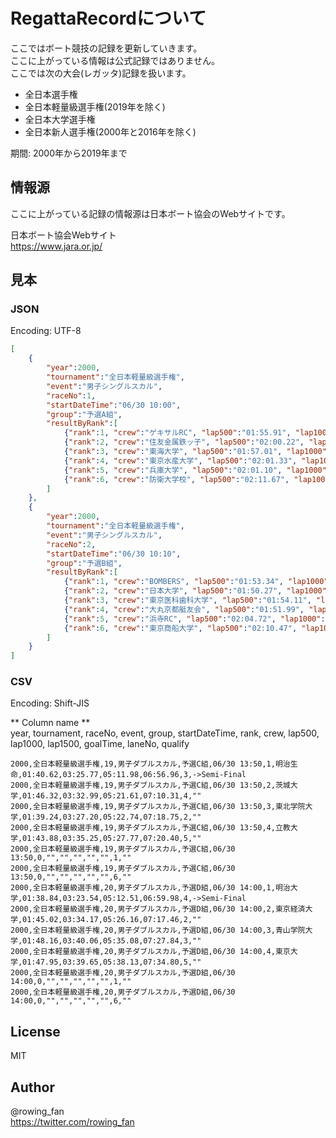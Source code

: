 # RegattaRecordについて

ここではボート競技の記録を更新していきます。  
ここに上がっている情報は公式記録ではありません。  
ここでは次の大会(レガッタ)記録を扱います。  

- 全日本選手権
- 全日本軽量級選手権(2019年を除く)
- 全日本大学選手権
- 全日本新人選手権(2000年と2016年を除く)

期間: 2000年から2019年まで  

## 情報源

ここに上がっている記録の情報源は日本ボート協会のWebサイトです。  

日本ボート協会Webサイト  
https://www.jara.or.jp/  

## 見本

### JSON

Encoding: UTF-8  

```json
[
	{
		"year":2000,
		"tournament":"全日本軽量級選手権",
		"event":"男子シングルスカル",
		"raceNo":1,
		"startDateTime":"06/30 10:00",
		"group":"予選A組",
		"resultByRank":[
			{"rank":1, "crew":"ゲキサルRC", "lap500":"01:55.91", "lap1000":"03:56.27", "lap1500":"06:00.51", "goalTime":"07:54.77", "laneNo":3, "qualify":"->Semi-Final"},
			{"rank":2, "crew":"住友金属鉄ッ子", "lap500":"02:00.22", "lap1000":"03:59.34", "lap1500":"06:01.14", "goalTime":"07:55.00", "laneNo":2, "qualify":""},
			{"rank":3, "crew":"東海大学", "lap500":"01:57.01", "lap1000":"03:57.19", "lap1500":"06:02.17", "goalTime":"08:06.88", "laneNo":6, "qualify":""},
			{"rank":4, "crew":"東京水産大学", "lap500":"02:01.33", "lap1000":"04:04.96", "lap1500":"06:11.02", "goalTime":"08:13.29", "laneNo":4, "qualify":""},
			{"rank":5, "crew":"兵庫大学", "lap500":"02:01.10", "lap1000":"04:05.25", "lap1500":"06:14.62", "goalTime":"08:18.46", "laneNo":5, "qualify":""},
			{"rank":6, "crew":"防衛大学校", "lap500":"02:11.67", "lap1000":"04:24.90", "lap1500":"06:41.68", "goalTime":"08:51.96", "laneNo":1, "qualify":""}
		]
	},
	{
		"year":2000,
		"tournament":"全日本軽量級選手権",
		"event":"男子シングルスカル",
		"raceNo":2,
		"startDateTime":"06/30 10:10",
		"group":"予選B組",
		"resultByRank":[
			{"rank":1, "crew":"BOMBERS", "lap500":"01:53.34", "lap1000":"03:50.05", "lap1500":"05:48.15", "goalTime":"07:43.91", "laneNo":5, "qualify":"->Semi-Final"},
			{"rank":2, "crew":"日本大学", "lap500":"01:50.27", "lap1000":"03:48.24", "lap1500":"05:48.96", "goalTime":"07:46.54", "laneNo":4, "qualify":""},
			{"rank":3, "crew":"東京医科歯科大学", "lap500":"01:54.11", "lap1000":"03:53.94", "lap1500":"05:57.78", "goalTime":"08:00.26", "laneNo":2, "qualify":""},
			{"rank":4, "crew":"大丸京都艇友会", "lap500":"01:51.99", "lap1000":"03:56.10", "lap1500":"06:06.64", "goalTime":"08:15.33", "laneNo":3, "qualify":""},
			{"rank":5, "crew":"浜寺RC", "lap500":"02:04.72", "lap1000":"04:16.94", "lap1500":"06:33.31", "goalTime":"08:39.17", "laneNo":1, "qualify":""},
			{"rank":6, "crew":"東京商船大学", "lap500":"02:10.47", "lap1000":"04:22.76", "lap1500":"06:34.39", "goalTime":"08:41.99", "laneNo":6, "qualify":""}
		]
	}
]
```

### CSV

Encoding: Shift-JIS  

** Column name **  
year, tournament, raceNo, event, group, startDateTime, rank, crew, lap500, lap1000, lap1500, goalTime, laneNo, qualify  

```csv
2000,全日本軽量級選手権,19,男子ダブルスカル,予選C組,06/30 13:50,1,明治生命,01:40.62,03:25.77,05:11.98,06:56.96,3,->Semi-Final
2000,全日本軽量級選手権,19,男子ダブルスカル,予選C組,06/30 13:50,2,茨城大学,01:46.32,03:32.99,05:21.61,07:10.31,4,""
2000,全日本軽量級選手権,19,男子ダブルスカル,予選C組,06/30 13:50,3,東北学院大学,01:39.24,03:27.20,05:22.74,07:18.75,2,""
2000,全日本軽量級選手権,19,男子ダブルスカル,予選C組,06/30 13:50,4,立教大学,01:43.88,03:35.25,05:27.77,07:20.40,5,""
2000,全日本軽量級選手権,19,男子ダブルスカル,予選C組,06/30 13:50,0,"","","","","",1,""
2000,全日本軽量級選手権,19,男子ダブルスカル,予選C組,06/30 13:50,0,"","","","","",6,""
2000,全日本軽量級選手権,20,男子ダブルスカル,予選D組,06/30 14:00,1,明治大学,01:38.84,03:23.54,05:12.51,06:59.98,4,->Semi-Final
2000,全日本軽量級選手権,20,男子ダブルスカル,予選D組,06/30 14:00,2,東京経済大学,01:45.02,03:34.17,05:26.16,07:17.46,2,""
2000,全日本軽量級選手権,20,男子ダブルスカル,予選D組,06/30 14:00,3,青山学院大学,01:48.16,03:40.06,05:35.08,07:27.84,3,""
2000,全日本軽量級選手権,20,男子ダブルスカル,予選D組,06/30 14:00,4,東京大学,01:47.95,03:39.65,05:38.13,07:34.80,5,""
2000,全日本軽量級選手権,20,男子ダブルスカル,予選D組,06/30 14:00,0,"","","","","",1,""
2000,全日本軽量級選手権,20,男子ダブルスカル,予選D組,06/30 14:00,0,"","","","","",6,""
```

## License

MIT  

## Author

@rowing_fan  
https://twitter.com/rowing_fan  
